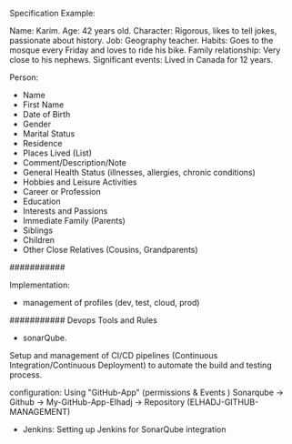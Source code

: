 Specification Example:

Name: Karim.
Age: 42 years old.
Character: Rigorous, likes to tell jokes, passionate about history.
Job: Geography teacher.
Habits: Goes to the mosque every Friday and loves to ride his bike.
Family relationship: Very close to his nephews.
Significant events: Lived in Canada for 12 years.


Person:  
- Name  
- First Name  
- Date of Birth  
- Gender  
- Marital Status  
- Residence  
- Places Lived (List)  
- Comment/Description/Note  
- General Health Status (illnesses, allergies, chronic conditions)  
- Hobbies and Leisure Activities  
- Career or Profession  
- Education  
- Interests and Passions  
- Immediate Family (Parents)  
- Siblings  
- Children  
- Other Close Relatives (Cousins, Grandparents)


###########

Implementation:  
- management of profiles (dev, test, cloud, prod)



########### Devops Tools and Rules 
- sonarQube. 


Setup and management of CI/CD pipelines (Continuous Integration/Continuous Deployment) to automate the build and testing process.

configuration:
Using "GitHub-App" (permissions & Events )
Sonarqube -> Github -> My-GitHub-App-Elhadj -> Repository (ELHADJ-GITHUB-MANAGEMENT) 

- Jenkins:
Setting up Jenkins for SonarQube integration




